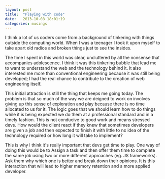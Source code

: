 ```yaml
---
layout: post
title:  "Playing with code"
date:   2013-10-08 18:01:19
categories: musings
---
```


I think a lot of us coders come from a background of tinkering with things outside the computing world. When I was a
teenager I took it upon myself to take apart old radios and broken things just to see the insides.

The time I spent in this world was clear, uncluttered by all the nonsense that accompanies adolescence. I think it was this tinkering bubble that lead me
to want to understand the web and the technology behind it. It also interested me more than conventional engineering because
it was still being developed; I had the real chance to contribute to the creation of web engineering itself.

This initial attraction is still the thing that keeps me going today. The problem is that so much of the way we are
deigned to work on involves giving up this sense of exploration and play because there is no time allocated to us for it.
The logic goes that we should learn how to do things while it is being expected we do them at a professional standard and
in a timely fashion. This is not conducive to good work and means stressed devs. How would the client react if they knew
that sometimes developers are given a job and then expected to finish it with little to no idea of the technology required
or how long it will take to implement?

This is why I think it's really important that devs get time to play. One way of doing this would be to Assign a task and 
then offer them time to complete the same job using two or more different approaches (eg. JS frameworks). Ask them why which
 one is better and break down their opinions. It is this interaction that will lead to higher memory retention 
 and a more applied developer.

